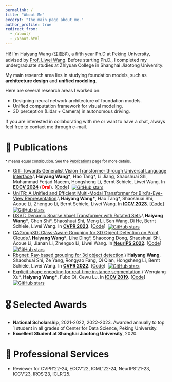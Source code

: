 ```yaml
---
permalink: /
title: "About Me"
excerpt: "The main page about me."
author_profile: true
redirect_from: 
  - /about/
  - /about.html
---
```


Hi! I'm Haiyang Wang (汪海洋), a fifth year Ph.D at Peking University, advised by [Prof. Liwei Wang](http://www.liweiwang-pku.com/). Before starting Ph.D., I completed my undergraduate studies at Zhiyuan College in Shanghai Jiaotong University.

My main research area lies in studying foundation models, such as **architecture design** and **unified modeling**.

Here are several research areas I worked on:
* Designing neural network architecture of foundation models. 
* Unified computation framework for visual modeling. 
* 3D perception (Lidar + Camera) in autonomous driving.

If you are interested in collaborating with me or want to have a chat, always feel free to contact me through e-mail.

📝 Publications
======
<sub>\* means equal contribution. See the [Publications](/publications/) page for more details. </sub>

* [GiT: Towards Generalist Vision Transformer through Universal Language Interface](https://www.ecva.net/papers/eccv_2024/papers_ECCV/papers/04158.pdf).\\
**Haiyang Wang\***, Hao Tang\*, Li Jiang, Shaoshuai Shi, Muhammad Ferjad Naeem, Hongsheng Li, Bernt Schiele, Liwei Wang. In [**ECCV 2024**](https://eccv.ecva.net/Conferences/2024) (**<font color=red>Oral</font>**). \[[Code](https://github.com/Haiyang-W/GiT)\] &nbsp;<a href="https://github.com/Haiyang-W/GiT"><img alt="GitHub stars" style="vertical-align:middle" src="https://img.shields.io/github/stars/Haiyang-W/GiT?style=social"> </a>
* [UniTR: A Unified and Efficient Multi-Modal Transformer for Bird's-Eye-View Representation](https://openaccess.thecvf.com/content/ICCV2023/papers/Wang_UniTR_A_Unified_and_Efficient_Multi-Modal_Transformer_for_Birds-Eye-View_Representation_ICCV_2023_paper.pdf).\\
**Haiyang Wang\***, Hao Tang\*, Shaoshuai Shi, Aoxue Li, Zhenguo Li, Bernt Schiele, Liwei Wang. In [**ICCV 2023**](https://iccv2023.thecvf.com/). \[[Code](https://github.com/Haiyang-W/UniTR)\] &nbsp;<a href="https://github.com/Haiyang-W/UniTR"><img alt="GitHub stars" style="vertical-align:middle" src="https://img.shields.io/github/stars/Haiyang-W/UniTR?style=social"> </a>
* [DSVT: Dynamic Sparse Voxel Transformer with Rotated Sets](https://openaccess.thecvf.com/content/CVPR2023/papers/Wang_DSVT_Dynamic_Sparse_Voxel_Transformer_With_Rotated_Sets_CVPR_2023_paper.pdf).\\
**Haiyang Wang\***, Chen Shi\*, Shaoshuai Shi, Meng Li, Sen Wang, Di He, Bernt Schiele, Liwei Wang. In [**CVPR 2023**](https://cvpr.thecvf.com/Conferences/2023). \[[Code](https://github.com/Haiyang-W/DSVT)\] &nbsp;<a href="https://github.com/Haiyang-W/DSVT"><img alt="GitHub stars" style="vertical-align:middle" src="https://img.shields.io/github/stars/Haiyang-W/DSVT?style=social"> </a>
* [CAGroup3D: Class-Aware Grouping for 3D Object Detection on Point Clouds](https://proceedings.neurips.cc/paper_files/paper/2022/file/c1aaf7c3f306fe94f77236dc0756d771-Paper-Conference.pdf).\\
**Haiyang Wang\***, Lihe Ding\*, Shaocong Dong, Shaoshuai Shi, Aoxue Li,  Jianan Li,  Zhenguo Li, Liwei Wang. In [**NeurIPS 2022**](https://neurips.cc/Conferences/2022). \[[Code](https://github.com/Haiyang-W/CAGroup3D)\] &nbsp;<a href="https://github.com/Haiyang-W/CAGroup3D"><img alt="GitHub stars" style="vertical-align:middle" src="https://img.shields.io/github/stars/Haiyang-W/CAGroup3D?style=social"> </a>
* [Rbgnet: Ray-based grouping for 3d object detection](https://openaccess.thecvf.com/content/CVPR2022/papers/Wang_RBGNet_Ray-Based_Grouping_for_3D_Object_Detection_CVPR_2022_paper.pdf).\\
**Haiyang Wang**, Shaoshuai Shi, Ze Yang, Rongyao Fang, Qi Qian, Hongsheng Li, Bernt Schiele, Liwei Wang. In [**CVPR 2022**](https://cvpr2022.thecvf.com/). \[[Code](https://github.com/Haiyang-W/RBGNet)\]  &nbsp;<a href="https://github.com/Haiyang-W/RBGNet"><img alt="GitHub stars" style="vertical-align:middle" src="https://img.shields.io/github/stars/Haiyang-W/RBGNet?style=social"> </a>
* [Explicit shape encoding for real-time instance segmentation](https://openaccess.thecvf.com/content_ICCV_2019/papers/Xu_Explicit_Shape_Encoding_for_Real-Time_Instance_Segmentation_ICCV_2019_paper.pdf).\\
Wenqiang Xu\*, **Haiyang Wang\***, Fubo Qi, Cewu Lu. In [**ICCV 2019**](https://iccv2019.thecvf.com/). \[[Code](https://github.com/WenqiangX/ese_seg)\] &nbsp;<a href="https://github.com/WenqiangX/ese_seg"><img alt="GitHub stars" style="vertical-align:middle" src="https://img.shields.io/github/stars/WenqiangX/ese_seg?style=social"> </a>

🎖 Selected Awards
======

* **National Scholarship**, 2021-2022, 2022-2023. Awarded annually to top 1 student in all grades of Center for Data Science, Peking University. 
* **Excellent Student at Shanghai Jiaotong University**, 2020.

🏫 Professional Services
======
* Reviewer for CVPR’22-24, ECCV’22, ICML’22-24, NeurIPS’21-23, ICCV’23, IROS’23, ICLR'25.